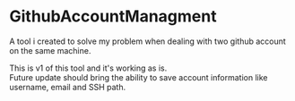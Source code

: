 # GithubAccountManagment
 A tool i created to solve my problem when dealing with two github account on the same machine.

This is v1 of this tool and it's working as is. <br>
Future update should bring the ability to save account information like username, email and SSH path.
